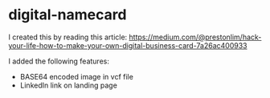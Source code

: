 # digital-namecard

I created this by reading this article: https://medium.com/@prestonlim/hack-your-life-how-to-make-your-own-digital-business-card-7a26ac400933

I added the following features:

- BASE64 encoded image in vcf file
- LinkedIn link on landing page
